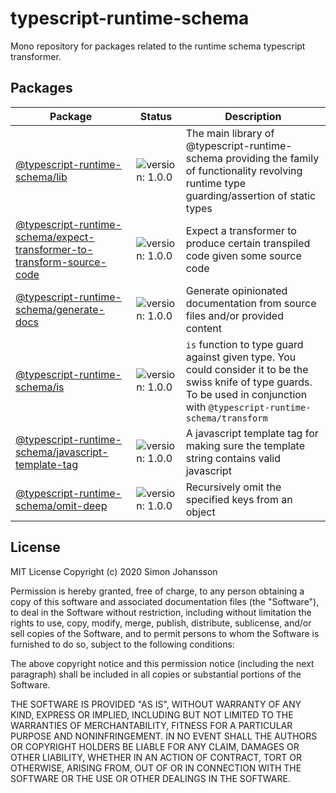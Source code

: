 # typescript-runtime-schema
Mono repository for packages related to the runtime schema typescript transformer.

## Packages

| Package                                                                                                                         | Status                                                         | Description                                                                                                                                                                       |
| ------------------------------------------------------------------------------------------------------------------------------- | -------------------------------------------------------------- | --------------------------------------------------------------------------------------------------------------------------------------------------------------------------------- |
| [@typescript-runtime-schema/lib](/lib)                                                                                          | ![version: 1.0.0](https://badgen.net/badge/version/1.0.0/blue) | The main library of @typescript-runtime-schema providing the family of functionality revolving runtime type guarding/assertion of static types                                    |
| [@typescript-runtime-schema/expect-transformer-to-transform-source-code](/packages/expect-transformer-to-transform-source-code) | ![version: 1.0.0](https://badgen.net/badge/version/1.0.0/blue) | Expect a transformer to produce certain transpiled code given some source code                                                                                                    |
| [@typescript-runtime-schema/generate-docs](/packages/generate-docs)                                                             | ![version: 1.0.0](https://badgen.net/badge/version/1.0.0/blue) | Generate opinionated documentation from source files and/or provided content                                                                                                      |
| [@typescript-runtime-schema/is](/packages/is)                                                                                   | ![version: 1.0.0](https://badgen.net/badge/version/1.0.0/blue) | `is` function to type guard against given type. You could consider it to be the swiss knife of type guards. To be used in conjunction with `@typescript-runtime-schema/transform` |
| [@typescript-runtime-schema/javascript-template-tag](/packages/javascript-template-tag)                                         | ![version: 1.0.0](https://badgen.net/badge/version/1.0.0/blue) | A javascript template tag for making sure the template string contains valid javascript                                                                                           |
| [@typescript-runtime-schema/omit-deep](/packages/omit-deep)                                                                     | ![version: 1.0.0](https://badgen.net/badge/version/1.0.0/blue) | Recursively omit the specified keys from an object                                                                                                                                |

## License
MIT License Copyright (c) 2020 Simon Johansson

Permission is hereby granted, free of charge, to any person obtaining a copy of this software and associated documentation files (the "Software"), to deal in the Software without restriction, including without limitation the rights to use, copy, modify, merge, publish, distribute, sublicense, and/or sell copies of the Software, and to permit persons to whom the Software is furnished to do so, subject to the following conditions:

The above copyright notice and this permission notice (including the next paragraph) shall be included in all copies or substantial portions of the Software.

THE SOFTWARE IS PROVIDED "AS IS", WITHOUT WARRANTY OF ANY KIND, EXPRESS OR IMPLIED, INCLUDING BUT NOT LIMITED TO THE WARRANTIES OF MERCHANTABILITY, FITNESS FOR A PARTICULAR PURPOSE AND NONINFRINGEMENT. IN NO EVENT SHALL THE AUTHORS OR COPYRIGHT HOLDERS BE LIABLE FOR ANY CLAIM, DAMAGES OR OTHER LIABILITY, WHETHER IN AN ACTION OF CONTRACT, TORT OR OTHERWISE, ARISING FROM, OUT OF OR IN CONNECTION WITH THE SOFTWARE OR THE USE OR OTHER DEALINGS IN THE SOFTWARE.